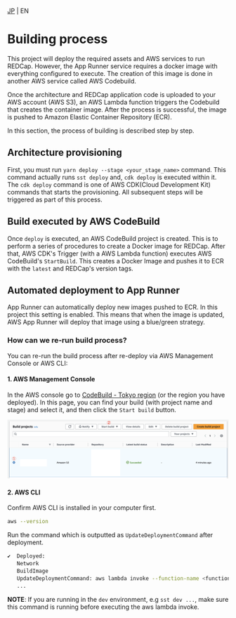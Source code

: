 [JP](../ja/build.md) | EN

# Building process

This project will deploy the required assets and AWS services to run REDCap. However, the App Runner service requires a docker image with everything configured to execute. The creation of this image is done in another AWS service called AWS Codebuild.

Once the architecture and REDCap application code is uploaded to your AWS account (AWS S3), an AWS Lambda function triggers the Codebuild that creates the container image. After the process is successful, the image is pushed to Amazon Elastic Container Repository (ECR).

In this section, the process of building is described step by step.

## Architecture provisioning

First, you must run `yarn deploy --stage <your_stage_name>` command.
This command actually runs `sst deploy` and, `cdk deploy` is executed within it. The `cdk deploy` command is one of AWS CDK(Cloud Development Kit) commands that starts the provisioning. All subsequent steps will be triggered as part of this process.

## Build executed by AWS CodeBuild

Once `deploy` is executed, an AWS CodeBuild project is created. This is to perform a series of procedures to create a Docker image for REDCap. After that, AWS CDK's Trigger (with a AWS Lambda function) executes AWS CodeBuild's `StartBuild`. This creates a Docker Image and pushes it to ECR with the `latest` and REDCap's version tags.

## Automated deployment to App Runner

App Runner can automatically deploy new images pushed to ECR. In this project this setting is enabled. This means that when the image is updated, AWS App Runner will deploy that image using a blue/green strategy.

### How can we re-run build process?

You can re-run the build process after re-deploy via AWS Management Console or AWS CLI:

#### 1. AWS Management Console

In the AWS console go to [CodeBuild - Tokyo region](https://ap-northeast-1.console.aws.amazon.com/codesuite/codebuild/projects) (or the region you have deployed). In this page, you can find your build (with project name and stage) and select it, and then click the `Start build` button.

![codeBuild](../images/codeBuild.png)

#### 2. AWS CLI

Confirm AWS CLI is installed in your computer first.

```sh
aws --version
```

Run the command which is outputted as `UpdateDeploymentCommand` after deployment.

```sh
✔  Deployed:
   Network
   BuildImage
   UpdateDeploymentCommand: aws lambda invoke --function-name <function-name> --region <region> --profile <profile> deployLambdaResponse.json
   ...
```

**NOTE**: If you are running in the `dev` environment, e.g `sst dev ...`, make sure this command is running before executing the aws lambda invoke.
